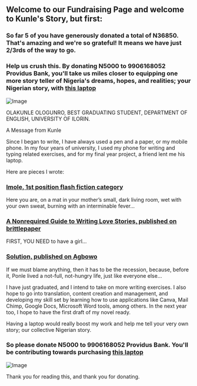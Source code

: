 ## Welcome to our Fundraising Page and welcome to Kunle's Story, but first:

### So far 5 of you have generously donated a total of N36850. That's amazing and we're so grateful! It means we have just 2/3rds of the way to go. 
### Help us crush this. By donating N5000 to 9906168052 Providus Bank, you'll take us miles closer to equipping one more story teller of Nigeria's dreams, hopes, and realities; your Nigerian story, with [this laptop](https://www.amazon.com/Lenovo-Thinkpad-T420-Windows-Professional/dp/B00W4AMWCI)

![Image](https://user-images.githubusercontent.com/56092000/66084902-a7bbb680-e567-11e9-8003-27aa7009cb27.png)

OLAKUNLE OLOGUNRO, BEST GRADUATING STUDENT, DEPARTMENT OF ENGLISH, UNIVERSITY OF ILORIN.

A Message from Kunle

Since I began to write, I have always used a pen and a paper, or my mobile phone. In my four years of university, I used my phone for writing and typing related exercises, and for my final year project, a friend lent me his laptop. 

Here are pieces I wrote:

### [Imole, 1st position flash fiction category](https://kreativediadem.com/imole-by-olakunle-ologunro-1st-position-flash-fiction-category/)
Here you are, on a mat in your mother’s small, dark living room, wet with your own sweat, burning with an interminable fever...

### [A Nonrequired Guide to Writing Love Stories, published on brittlepaper](https://brittlepaper.com/2018/05/nonrequired-guide-writing-love-stories-olakunle-ologunro-fiction/)
FIRST, YOU NEED to have a girl...

### [Solution, published on Agbowo](https://agbowo.org/solution-olakunle-ologunro/)
If we must blame anything, then it has to be the recession, because, before it, Ponle lived a not-full, not-hungry life, just like everyone else...


I have just graduated, and I intend to take on more writing exercises. I also hope to go into translation, content creation and management, and developing my skill set by learning how to use applications like Canva, Mail Chimp, Google Docs, Microsoft Word tools, among others. In the next year too, I hope to have the first draft of my novel ready.

Having a laptop would really boost my work and help me tell your very own story; our collective Nigerian story.

### So please donate N5000 to 9906168052 Providus Bank. You'll be contributing towards purchasing [this laptop](https://www.jumia.com.ng/lenovo-thinkpad-t420-intel-corei5-8gb-ddr3-ram-500gb-hdd-14-inches-hd-screen-windows-10-pro-x64bit-webcam-wlan-42210193.html)

![Image](https://user-images.githubusercontent.com/56092000/66083009-527da600-e563-11e9-813a-d75f5923097a.png)

Thank you for reading this, and thank you for donating.

